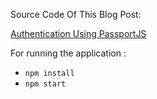 Source Code Of This Blog Post:

[Authentication Using PassportJS](http://danialk.github.io/blog/2013/02/23/authentication-using-passportjs/)

For running the application :
* `npm install`
* `npm start`
